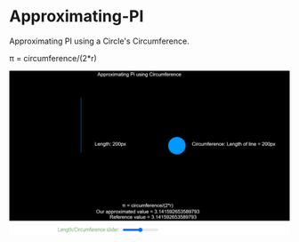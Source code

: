 # Approximating-PI
Approximating PI using a Circle's Circumference.

π = circumference/(2*r)

![Approximating-PI](Approximating_Pi.png)
